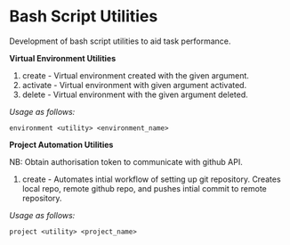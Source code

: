 # Bash Script Utilities

Development of bash script utilities to aid task performance. 

**Virtual Environment Utilities**

1. create - Virtual environment created with the given argument.
2. activate - Virtual environment with given argument activated.
3. delete - Virtual environment with the given argument deleted.
   
*Usage as follows:*

`environment <utility> <environment_name>`

**Project Automation Utilities**

NB: Obtain authorisation token to communicate with github API.

1. create - Automates intial workflow of setting up git repository. Creates local repo, remote github repo, and pushes intial commit to remote repository.

*Usage as follows:*

`project <utility> <project_name>`